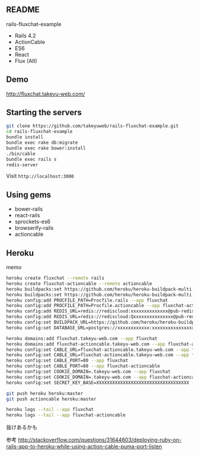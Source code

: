 README
---

rails-fluxchat-example

- Rails 4.2
- ActionCable
- ES6
- React
- Flux (Alt)

## Demo

http://fluxchat.takeyu-web.com/

## Starting the servers

```bash
git clone https://github.com/takeyuweb/rails-fluxchat-example.git
cd rails-fluxchat-example
bundle install
bundle exec rake db:migrate
bundle exec rake bower:install
./bin/cable
bundle exec rails s
redis-server
```

Visit `http://localhost:3000`


## Using gems

- bower-rails
- react-rails
- sprockets-es6
- browserify-rails
- actioncable

## Heroku

memo

```bash
heroku create fluxchat --remote rails
heroku create fluxchat-actioncable --remote actioncable
heroku buildpacks:set https://github.com/heroku/heroku-buildpack-multi.git --app fluxchat
heroku buildpacks:set https://github.com/heroku/heroku-buildpack-multi.git --app fluxchat-actioncable
heroku config:add PROCFILE_PATH=Procfile.rails --app fluxchat
heroku config:add PROCFILE_PATH=Procfile.actioncable --app fluxchat-actioncable
heroku config:add REDIS_URL=redis://rediscloud:xxxxxxxxxxxxxx@pub-redis-18876.us-east-1-2.4.ec2.garantiadata.com:18876 --app fluxchat
heroku config:add REDIS_URL=redis://rediscloud:Qxxxxxxxxxxxxxxx@pub-redis-18876.us-east-1-2.4.ec2.garantiadata.com:18876 --app fluxchat-actioncable
heroku config:set BUILDPACK_URL=https://github.com/heroku/heroku-buildpack-multi.git --app fluxchat-actioncable
heroku config:set DATABASE_URL=postgres://xxxxxxxxxxxx:xxxxxxxxxxxxxxxxxxxxxxxx@ec2-50-16-229-89.compute-1.amazonaws.com:5432/xxxxxxxxxxxxxxxxxxx --app fluxchat-actioncable

heroku domains:add fluxchat.takeyu-web.com --app fluxchat
heroku domains:add fluxchat-actioncable.takeyu-web.com --app fluxchat-actioncable
heroku config:set CABLE_URL=fluxchat-actioncable.takeyu-web.com --app fluxchat
heroku config:set CABLE_URL=fluxchat-actioncable.takeyu-web.com --app fluxchat-actioncable
heroku config:set CABLE_PORT=80 --app fluxchat
heroku config:set CABLE_PORT=80 --app fluxchat-actioncable
heroku config:set COOKIE_DOMAIN=.takeyu-web.com --app fluxchat
heroku config:set COOKIE_DOMAIN=.takeyu-web.com --app fluxchat-actioncable
heroku config:set SECRET_KEY_BASE=XXXXXXXXXXXXXXXXXXXXXXXXXXXXXXXXXXX --app fluxchat-actioncable

git push heroku heroku:master
git push actioncable heroku:master

heroku logs --tail --app fluxchat
heroku logs --tail --app fluxchat-actioncable
```

抜けあるかも

参考 http://stackoverflow.com/questions/31644603/deploying-ruby-on-rails-app-to-heroku-while-using-action-cable-puma-port-listen

